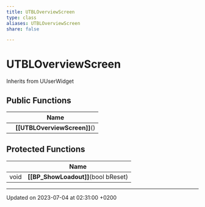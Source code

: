 ```yaml
---
title: UTBLOverviewScreen
type: class
aliases: UTBLOverviewScreen
share: false

---
```


# UTBLOverviewScreen





Inherits from UUserWidget

## Public Functions

|                | Name           |
| -------------- | -------------- |
| | **[[UTBLOverviewScreen]]**() |

## Protected Functions

|                | Name           |
| -------------- | -------------- |
| void | **[[BP_ShowLoadout]]**(bool bReset) |

-------------------------------

Updated on 2023-07-04 at 02:31:00 +0200